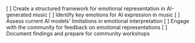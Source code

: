 [ ] Create a structured framework for emotional representation in AI-generated music
[ ] Identify key emotions for AI expression in music
[ ] Assess current AI models' limitations in emotional interpretation
[ ] Engage with the community for feedback on emotional representations
[ ] Document findings and prepare for community workshops